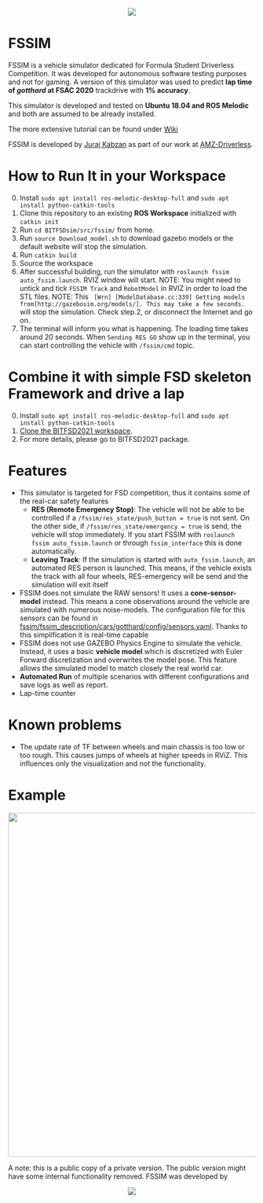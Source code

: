 <p align="center"> 
<img src="src/fssim/fssim_doc/img/fssim_logo.png">
</p>

# FSSIM 
FSSIM is a vehicle simulator dedicated for Formula Student Driverless Competition. It was developed for autonomous software testing purposes and not for gaming. A version of this simulator was used to predict **lap time of *gotthard* at FSAC 2020** trackdrive with **1% accuracy**. 

This simulator is developed and tested on **Ubuntu 18.04 and ROS Melodic** and both are assumed to be already installed.

The more extensive tutorial can be found under [Wiki](src/fssim/fssim_doc/index.md)

FSSIM is developed by [Juraj Kabzan](https://www.linkedin.com/in/juraj-kabzan-143698a1/) as part of our work at [AMZ-Driverless](http://driverless.amzracing.ch/).

# How to Run It in your Workspace
0. Install `sudo apt install ros-melodic-desktop-full` and `sudo apt install python-catkin-tools`
1. Clone this repository to an existing **ROS Workspace** initialized with `catkin init`
2. Run `cd BITFSDsim/src/fssim/` from home.
3. Run `source Download_model.sh` to download gazebo models or the default website will stop the simulation.
3. Run `catkin build`
4. Source the workspace
5. After successful building, run the simulator with `roslaunch fssim auto_fssim.launch`. RVIZ window will start. NOTE: You might need to untick and tick `FSSIM Track` and `RobotModel` in RVIZ in order to load the STL files. NOTE: This ` [Wrn] [ModelDatabase.cc:339] Getting models from[http://gazebosim.org/models/]. This may take a few seconds.` will stop the simulation. Check step.2, or disconnect the Internet and go on.
6. The terminal will inform you what is happening. The loading time takes around 20 seconds. When `Sending RES GO` show up in the terminal, you can start controlling the vehicle with `/fssim/cmd` topic.

# Combine it with simple FSD skeleton Framework and drive a lap
0. Install `sudo apt install ros-melodic-desktop-full` and `sudo apt install python-catkin-tools`
1. [Clone the BITFSD2021 workspace](https://gitlab.com/bitfsd/as2021/BITFSD2021).
2. For more details, please go to BITFSD2021 package.


# Features
* This simulator is targeted for FSD competition, thus it contains some of the real-car safety features
  * **RES (Remote Emergency Stop)**: The vehicle will not be able to be controlled if a `/fssim/res_state/push_button = true` is not sent. On the other side, if  `/fssim/res_state/emergency = true` is send, the vehicle will stop immediately. If you start FSSIM with `roslaunch fssim auto_fssim.launch` or through `fssim_interface` this is done automatically.
  * **Leaving Track**: If the simulation is started with `auto_fssim.launch`, an automated RES person is launched. This means, if the vehicle exists the track with all four wheels, RES-emergency will be send and the simulation will exit itself
* FSSIM does not simulate the RAW sensors! It uses a **cone-sensor-model** instead. This means a cone observations around the vehicle are simulated with numerous noise-models.  The configuration file for this sensors can be found in [fssim/fssim_description/cars/gotthard/config/sensors.yaml](src/fssim/fssim_description/cars/gotthard/config/sensors.yaml). Thanks to this simplification it is real-time capable
* FSSIM does not use GAZEBO Physics Engine to simulate the vehicle. Instead, it uses a basic **vehicle model** which is discretized with Euler Forward discretization and overwrites the model pose. This feature allows the simulated model to match closely the real world car.
* **Automated Run** of multiple scenarios with different configurations and save logs as well as report.
* Lap-time counter

# Known problems
* The update rate of TF between wheels and main chassis is too low or too rough. This causes jumps of wheels at higher speeds in RViZ. This influences only the visualization and not the functionality. 

# Example
<p align="center"> 
<img src="src/fssim/fssim_doc/img/fssim_demo.gif" width="700" />
</p>

A note: this is a public copy of a private version. The public version might have some internal functionality removed.
FSSIM was developed by

<p align="center"> 
<img src="src/fssim/fssim_doc/img/BITFSD Racing Team.png">
</p>
